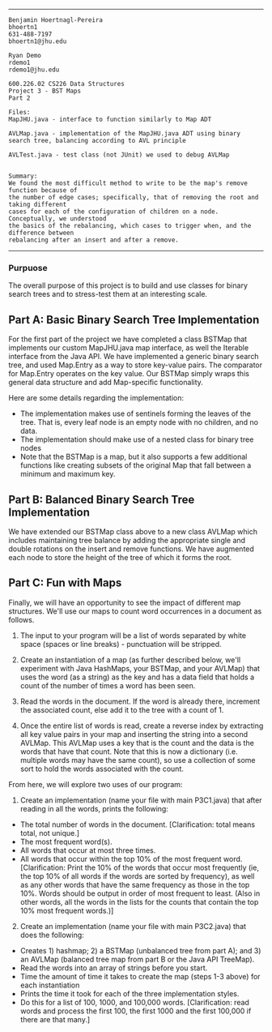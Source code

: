 ***
	Benjamin Hoertnagl-Pereira
	bhoertn1
	631-488-7197 
	bhoertn1@jhu.edu

	Ryan Demo
	rdemo1
	rdemo1@jhu.edu

	600.226.02 CS226 Data Structures
	Project 3 - BST Maps
	Part 2

	Files:
	MapJHU.java - interface to function similarly to Map ADT
	
	AVLMap.java - implementation of the MapJHU.java ADT using binary
	search tree, balancing according to AVL principle
	
	AVLTest.java - test class (not JUnit) we used to debug AVLMap
	
	
	Summary:
	We found the most difficult method to write to be the map's remove function because of
	the number of edge cases; specifically, that of removing the root and taking different
	cases for each of the configuration of children on a node. Conceptually, we understood 
	the basics of the rebalancing, which cases to trigger when, and the difference between
	rebalancing after an insert and after a remove.
***

### Purpuose
The overall purpose of this project is to build and use classes for binary search trees and to stress-test them at an interesting scale.

## Part A: Basic Binary Search Tree Implementation

For the first part of the project we have completed a class BSTMap that implements our custom MapJHU.java map interface, as well the Iterable interface from the Java API. We have implemented a generic binary search tree, and used Map.Entry as a way to store key-value pairs. The comparator for Map.Entry operates on the key value. Our BSTMap simply wraps this general data structure and add Map-specific functionality.

Here are some details regarding the implementation:

* The implementation makes use of sentinels forming the leaves of the tree. That is, every leaf node is an empty node with no children, and no data.
* The implementation should make use of a nested class for binary tree nodes
* Note that the BSTMap is a map, but it also supports a few additional functions like creating subsets of the original Map that fall between a minimum and maximum key.

## Part B: Balanced Binary Search Tree Implementation

We have extended our BSTMap class above to a new class AVLMap which includes maintaining tree balance by adding the appropriate single and double rotations on the insert and remove functions. We have augmented each node to store the height of the tree of which it forms the root.

## Part C: Fun with Maps

Finally, we will have an opportunity to see the impact of different map structures. We'll use our maps to count word occurrences in a document as follows.

1. The input to your program will be a list of words separated by white space (spaces or line breaks) - punctuation will be stripped.

2. Create an instantiation of a map (as further described below, we'll experiment with Java HashMaps, your BSTMap, and your AVLMap) that uses the word (as a string) as the key and has a data field that holds a count of the number of times a word has been seen.

3. Read the words in the document. If the word is already there, increment the associated count, else add it to the tree with a count of 1.

4. Once the entire list of words is read, create a reverse index by extracting all key value pairs in your map and inserting the string into a second AVLMap. This AVLMap uses a key that is the count and the data is the words that have that count. Note that this is now a dictionary (i.e. multiple words may have the same count), so use a collection of some sort to hold the words associated with the count.



From here, we will explore two uses of our program:

1. Create an implementation (name your file with main P3C1.java) that after reading in all the words, prints the following:

* The total number of words in the document. [Clarification: total means total, not unique.]
* The most frequent word(s).
* All words that occur at most three times.
* All words that occur within the top 10% of the most frequent word. [Clarification: Print the 10% of the words that occur most frequently (ie, the top 10% of all words if the words are sorted by frequency), as well as any other words that have the same frequency as those in the top 10%. Words should be output in order of most frequent to least. (Also in other words, all the words in the lists for the counts that contain the top 10% most frequent words.)]

2. Create an implementation (name your file with main P3C2.java) that does the following:

* Creates 1) hashmap; 2) a BSTMap (unbalanced tree from part A); and 3) an AVLMap (balanced tree map from part B or the Java API TreeMap).
* Read the words into an array of strings before you start.
* Time the amount of time it takes to create the map (steps 1-3 above) for each instantiation
* Prints the time it took for each of the three implementation styles.
* Do this for a list of 100, 1000, and 100,000 words. [Clarification: read words and process the first 100, the first 1000 and the first 100,000 if there are that many.]